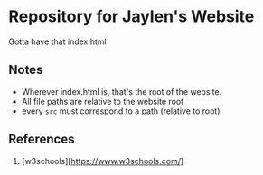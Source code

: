 # Repository for Jaylen's Website

Gotta have that index.html

## Notes

  * Wherever index.html is, that's the root of the website.
  * All file paths are relative to the website root
  * every `src` must correspond to a path (relative to root)

## References
  1. [w3schools][https://www.w3schools.com/]

